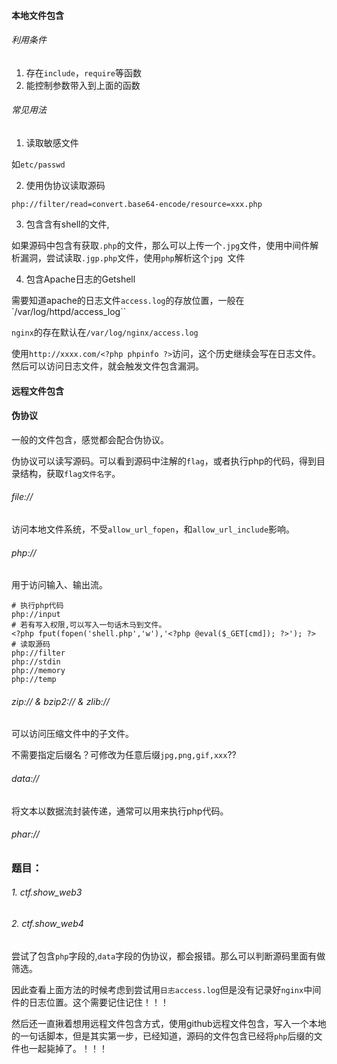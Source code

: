 #### 本地文件包含

###### 利用条件

1. 存在`include`，`require`等函数
2. 能控制参数带入到上面的函数

###### 常见用法

1. 读取敏感文件

如`etc/passwd`

2. 使用伪协议读取源码

```
php://filter/read=convert.base64-encode/resource=xxx.php
```

3. 包含含有shell的文件,

如果源码中包含有获取`.php`的文件，那么可以上传一个`.jpg`文件，使用中间件解析漏洞，尝试读取`.jgp.php`文件，使用`php`解析这个`jpg `文件

4. 包含Apache日志的Getshell

需要知道apache的日志文件`access.log`的存放位置，一般在`/var/log/httpd/access_log``

`nginx`的存在默认在`/var/log/nginx/access.log`

使用`http://xxxx.com/<?php phpinfo ?>`访问，这个历史继续会写在日志文件。然后可以访问日志文件，就会触发文件包含漏洞。



#### 远程文件包含





#### 伪协议

一般的文件包含，感觉都会配合伪协议。

伪协议可以读写源码。可以看到源码中注解的`flag`，或者执行php的代码，得到目录结构，获取`flag文件名字`。



###### file://

访问本地文件系统，不受`allow_url_fopen`，和`allow_url_include`影响。



###### php://

用于访问输入、输出流。

```
# 执行php代码
php://input 
# 若有写入权限,可以写入一句话木马到文件。
<?php fput(fopen('shell.php','w'),'<?php @eval($_GET[cmd]); ?>'); ?>
# 读取源码
php://filter
php://stdin
php://memory
php://temp
```



###### zip:// & bzip2:// & zlib://

可以访问压缩文件中的子文件。

不需要指定后缀名？可修改为任意后缀`jpg,png,gif,xxx`??



###### data://

将文本以数据流封装传递，通常可以用来执行php代码。



###### phar://



###  题目：

###### 1. ctf.show_web3



###### 2. ctf.show_web4

尝试了包含`php`字段的,`data`字段的伪协议，都会报错。那么可以判断源码里面有做筛选。

因此查看上面方法的时候考虑到尝试用`日志access.log`但是没有记录好`nginx`中间件的日志位置。这个需要记住记住！！！

然后还一直揪着想用远程文件包含方式，使用github远程文件包含，写入一个本地的一句话脚本，但是其实第一步，已经知道，源码的文件包含已经将`php`后缀的文件也一起毙掉了。！！！



